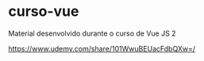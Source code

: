 # curso-vue
Material desenvolvido durante o curso de Vue JS 2

https://www.udemy.com/share/101WwuBEUacFdbQXw=/
